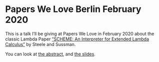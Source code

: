 # Papers We Love Berlin February 2020

This is a talk I’ll be giving at Papers We Love in February 2020 about the
classic Lambda Paper [“SCHEME: An Interpreter for Extended Lambda
Calculus”](https://dspace.mit.edu/handle/1721.1/5794) by Steele and Sussman.

You can look at [the abstract](./abstract.md), and [the slides](./talk.pdf).
